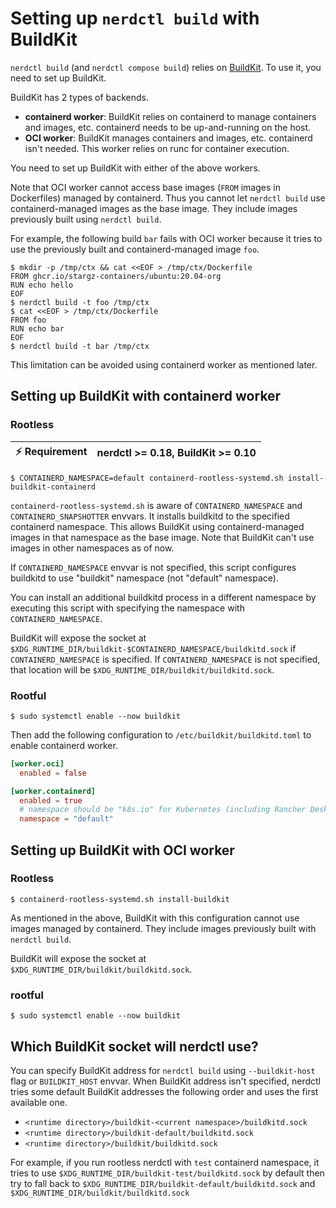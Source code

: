 # Setting up `nerdctl build` with BuildKit

`nerdctl build` (and `nerdctl compose build`) relies on [BuildKit](https://github.com/moby/buildkit).
To use it, you need to set up BuildKit.

BuildKit has 2 types of backends.

- **containerd worker**: BuildKit relies on containerd to manage containers and images, etc. containerd needs to be up-and-running on the host.
- **OCI worker**: BuildKit manages containers and images, etc. containerd isn't needed. This worker relies on runc for container execution.

You need to set up BuildKit with either of the above workers.

Note that OCI worker cannot access base images (`FROM` images in Dockerfiles) managed by containerd.
Thus you cannot let `nerdctl build` use containerd-managed images as the base image.
They include images previously built using `nerdctl build`.

For example, the following build `bar` fails with OCI worker because it tries to use the previously built and containerd-managed image `foo`.

```console
$ mkdir -p /tmp/ctx && cat <<EOF > /tmp/ctx/Dockerfile
FROM ghcr.io/stargz-containers/ubuntu:20.04-org
RUN echo hello
EOF
$ nerdctl build -t foo /tmp/ctx
$ cat <<EOF > /tmp/ctx/Dockerfile
FROM foo
RUN echo bar
EOF
$ nerdctl build -t bar /tmp/ctx
```

This limitation can be avoided using containerd worker as mentioned later.

## Setting up BuildKit with containerd worker

### Rootless

| :zap: Requirement | nerdctl >= 0.18, BuildKit >= 0.10 |
|-------------------|-----------------------------------|

```
$ CONTAINERD_NAMESPACE=default containerd-rootless-systemd.sh install-buildkit-containerd
```

`containerd-rootless-systemd.sh` is aware of `CONTAINERD_NAMESPACE` and `CONTAINERD_SNAPSHOTTER` envvars.
It installs buildkitd to the specified containerd namespace.
This allows BuildKit using containerd-managed images in that namespace as the base image.
Note that BuildKit can't use images in other namespaces as of now.

If `CONTAINERD_NAMESPACE` envvar is not specified, this script configures buildkitd to use "buildkit" namespace (not "default" namespace).

You can install an additional buildkitd process in a different namespace by executing this script with specifying the namespace with `CONTAINERD_NAMESPACE`.

BuildKit will expose the socket at `$XDG_RUNTIME_DIR/buildkit-$CONTAINERD_NAMESPACE/buildkitd.sock` if `CONTAINERD_NAMESPACE` is specified.
If `CONTAINERD_NAMESPACE` is not specified, that location will be `$XDG_RUNTIME_DIR/buildkit/buildkitd.sock`.

### Rootful

```
$ sudo systemctl enable --now buildkit
```

Then add the following configuration to `/etc/buildkit/buildkitd.toml` to enable containerd worker.

```toml
[worker.oci]
  enabled = false

[worker.containerd]
  enabled = true
  # namespace should be "k8s.io" for Kubernetes (including Rancher Desktop)
  namespace = "default"
```

## Setting up BuildKit with OCI worker

### Rootless

```
$ containerd-rootless-systemd.sh install-buildkit
```

As mentioned in the above, BuildKit with this configuration cannot use images managed by containerd.
They include images previously built with `nerdctl build`.

BuildKit will expose the socket at `$XDG_RUNTIME_DIR/buildkit/buildkitd.sock`.

### rootful

```
$ sudo systemctl enable --now buildkit
```

## Which BuildKit socket will nerdctl use?

You can specify BuildKit address for `nerdctl build` using `--buildkit-host` flag or `BUILDKIT_HOST` envvar.
When BuildKit address isn't specified, nerdctl tries some default BuildKit addresses the following order and uses the first available one.

- `<runtime directory>/buildkit-<current namespace>/buildkitd.sock`
- `<runtime directory>/buildkit-default/buildkitd.sock`
- `<runtime directory>/buildkit/buildkitd.sock`

For example, if you run rootless nerdctl with `test` containerd namespace, it tries to use `$XDG_RUNTIME_DIR/buildkit-test/buildkitd.sock` by default then try to fall back to `$XDG_RUNTIME_DIR/buildkit-default/buildkitd.sock` and `$XDG_RUNTIME_DIR/buildkit/buildkitd.sock`
